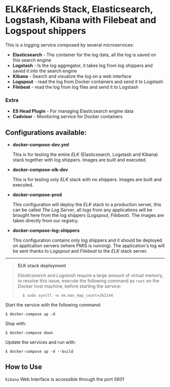 # ELK&Friends Stack, Elasticsearch, Logstash, Kibana with Filebeat and Logspout shippers

This is a logging service composed by several microservices:

- **Elasticsearch** - The container for the log data, all the log is saved on this search engine
- **Logstash** - Is the log aggregator, it takes log from log shippers and saved it into the search engine
- **Kibana** - Search and visualize the log on a web interface
- **Logspout** - read the log from Docker containers and send it to Logstash
- **Filebeat** - read the log from log files and send it to Logstash

### Extra

- **ES Head Plugin** - For managing Elasticsearch engine data
- **Cadvisor** - Monitoring service for Docker containers


## Configurations available:

- **docker-compose-dev.yml**

  This is for testing the entire *ELK* (Elasticsearch, Logstash and Kibana) stack together with log shippers.
  Images are built and executed.

- **docker-compose-elk-dev**

  This is for testing only *ELK* stack with no shippers.
  Images are built and executed.

- **docker-compose-prod**

  This configuration will deploy the *ELK* stack to a production server, this can be called *The Log Server*,
  all logs from any applications will be brought here from the log shippers (*Logspout*, *Filebeat*).
  The images are taken directly from our registry.

- **docker-compose-log-shippers**

  This configuration contains only log shippers and it should be deployed on application servers (where PMIS is running).
  The application's log will be sent thanks to *Logspout* and *Filebeat* to the *ELK* stack server.

---

> **ELK stack deployment**
> 
> *Elasticsearch* and *Logstash* require a large amount of virtual memory, to resolve this issue,
> execute the following command as `root` on the Docker host machine, before starting the service:
>
>       $ sudo sysctl -w vm.max_map_count=262144

Start the service with the following command:

    $ docker-compose up -d

Stop with:

    $ docker-compose down

Update the services and run with:

    $ docker-compose up -d --build

## How to Use

`Kibana` Web Interface is accessible through the port *5601*
